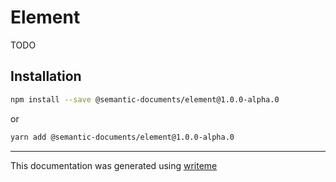 # Element

TODO

## Installation

```bash
npm install --save @semantic-documents/element@1.0.0-alpha.0
```
or
```bash
yarn add @semantic-documents/element@1.0.0-alpha.0
```

---
This documentation was generated using [writeme](https://www.npmjs.com/package/@writeme/core)
